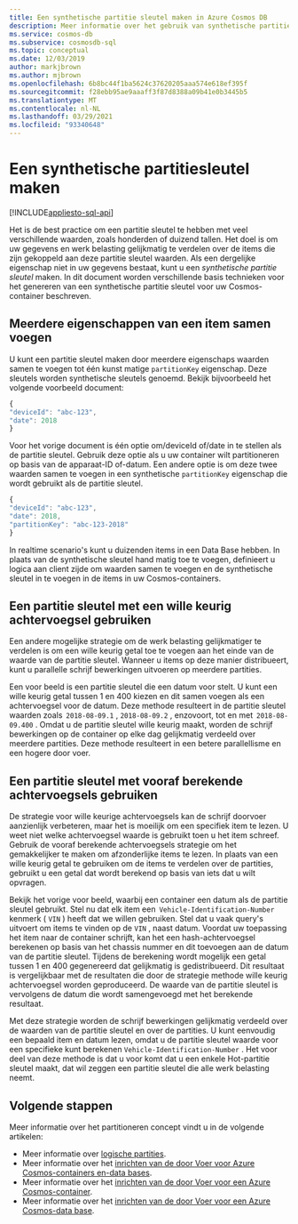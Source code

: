 ```yaml
---
title: Een synthetische partitie sleutel maken in Azure Cosmos DB
description: Meer informatie over het gebruik van synthetische partitie sleutels in uw Azure Cosmos-containers om de gegevens en werk belasting gelijkmatig te verdelen over de partitie sleutels
ms.service: cosmos-db
ms.subservice: cosmosdb-sql
ms.topic: conceptual
ms.date: 12/03/2019
author: markjbrown
ms.author: mjbrown
ms.openlocfilehash: 6b8bc44f1ba5624c37620205aaa574e618ef395f
ms.sourcegitcommit: f28ebb95ae9aaaff3f87d8388a09b41e0b3445b5
ms.translationtype: MT
ms.contentlocale: nl-NL
ms.lasthandoff: 03/29/2021
ms.locfileid: "93340648"
---
```

# <a name="create-a-synthetic-partition-key"></a>Een synthetische partitiesleutel maken
[!INCLUDE[appliesto-sql-api](includes/appliesto-sql-api.md)]

Het is de best practice om een partitie sleutel te hebben met veel verschillende waarden, zoals honderden of duizend tallen. Het doel is om uw gegevens en werk belasting gelijkmatig te verdelen over de items die zijn gekoppeld aan deze partitie sleutel waarden. Als een dergelijke eigenschap niet in uw gegevens bestaat, kunt u een *synthetische partitie sleutel* maken. In dit document worden verschillende basis technieken voor het genereren van een synthetische partitie sleutel voor uw Cosmos-container beschreven.

## <a name="concatenate-multiple-properties-of-an-item"></a>Meerdere eigenschappen van een item samen voegen

U kunt een partitie sleutel maken door meerdere eigenschaps waarden samen te voegen tot één kunst matige `partitionKey` eigenschap. Deze sleutels worden synthetische sleutels genoemd. Bekijk bijvoorbeeld het volgende voorbeeld document:

```JavaScript
{
"deviceId": "abc-123",
"date": 2018
}
```

Voor het vorige document is één optie om/deviceId of/date in te stellen als de partitie sleutel. Gebruik deze optie als u uw container wilt partitioneren op basis van de apparaat-ID of-datum. Een andere optie is om deze twee waarden samen te voegen in een synthetische `partitionKey` eigenschap die wordt gebruikt als de partitie sleutel.

```JavaScript
{
"deviceId": "abc-123",
"date": 2018,
"partitionKey": "abc-123-2018"
}
```

In realtime scenario's kunt u duizenden items in een Data Base hebben. In plaats van de synthetische sleutel hand matig toe te voegen, definieert u logica aan client zijde om waarden samen te voegen en de synthetische sleutel in te voegen in de items in uw Cosmos-containers.

## <a name="use-a-partition-key-with-a-random-suffix"></a>Een partitie sleutel met een wille keurig achtervoegsel gebruiken

Een andere mogelijke strategie om de werk belasting gelijkmatiger te verdelen is om een wille keurig getal toe te voegen aan het einde van de waarde van de partitie sleutel. Wanneer u items op deze manier distribueert, kunt u parallelle schrijf bewerkingen uitvoeren op meerdere partities.

Een voor beeld is een partitie sleutel die een datum voor stelt. U kunt een wille keurig getal tussen 1 en 400 kiezen en dit samen voegen als een achtervoegsel voor de datum. Deze methode resulteert in de partitie sleutel waarden zoals  `2018-08-09.1` , `2018-08-09.2` , enzovoort, tot en met  `2018-08-09.400` . Omdat u de partitie sleutel wille keurig maakt, worden de schrijf bewerkingen op de container op elke dag gelijkmatig verdeeld over meerdere partities. Deze methode resulteert in een betere parallellisme en een hogere door voer.

## <a name="use-a-partition-key-with-pre-calculated-suffixes"></a>Een partitie sleutel met vooraf berekende achtervoegsels gebruiken 

De strategie voor wille keurige achtervoegsels kan de schrijf doorvoer aanzienlijk verbeteren, maar het is moeilijk om een specifiek item te lezen. U weet niet welke achtervoegsel waarde is gebruikt toen u het item schreef. Gebruik de vooraf berekende achtervoegsels strategie om het gemakkelijker te maken om afzonderlijke items te lezen. In plaats van een wille keurig getal te gebruiken om de items te verdelen over de partities, gebruikt u een getal dat wordt berekend op basis van iets dat u wilt opvragen.

Bekijk het vorige voor beeld, waarbij een container een datum als de partitie sleutel gebruikt. Stel nu dat elk item een  `Vehicle-Identification-Number` kenmerk ( `VIN` ) heeft dat we willen gebruiken. Stel dat u vaak query's uitvoert om items te vinden op de `VIN` , naast datum. Voordat uw toepassing het item naar de container schrijft, kan het een hash-achtervoegsel berekenen op basis van het chassis nummer en dit toevoegen aan de datum van de partitie sleutel. Tijdens de berekening wordt mogelijk een getal tussen 1 en 400 gegenereerd dat gelijkmatig is gedistribueerd. Dit resultaat is vergelijkbaar met de resultaten die door de strategie methode wille keurig achtervoegsel worden geproduceerd. De waarde van de partitie sleutel is vervolgens de datum die wordt samengevoegd met het berekende resultaat.

Met deze strategie worden de schrijf bewerkingen gelijkmatig verdeeld over de waarden van de partitie sleutel en over de partities. U kunt eenvoudig een bepaald item en datum lezen, omdat u de partitie sleutel waarde voor een specifieke kunt berekenen `Vehicle-Identification-Number` . Het voor deel van deze methode is dat u voor komt dat u een enkele Hot-partitie sleutel maakt, dat wil zeggen een partitie sleutel die alle werk belasting neemt. 

## <a name="next-steps"></a>Volgende stappen

Meer informatie over het partitioneren concept vindt u in de volgende artikelen:

* Meer informatie over [logische partities](partitioning-overview.md).
* Meer informatie over het [inrichten van de door Voer voor Azure Cosmos-containers en-data bases](set-throughput.md).
* Meer informatie over het [inrichten van de door Voer voor een Azure Cosmos-container](how-to-provision-container-throughput.md).
* Meer informatie over het [inrichten van de door Voer voor een Azure Cosmos-data base](how-to-provision-database-throughput.md).
